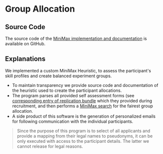 # Group Allocation

## Source Code

The source code of the [MiniMax implementation and documentation](https://github.com/m5c/RecruitmentFormInterpreter) is available on GitHub.

## Explanations

We implemented a custom MiniMax Heuristic, to assess the participant's skill profiles and create balanced experiment groups.  

 * To maintain transparency we provide source code and documentation of the heuristic used to create the participant allocations.
 * The program parses all provided self assessment forms (see [corresponding entry of replication bundle](recruitment.md) which they provided during recruitment, and then performs a [MiniMax search](https://en.wikipedia.org/wiki/Minimax) for the fairest group allocation.
 * A side product of this software is the generation of personalized emails for following communication with the individual participants. 

 > Since the purpose of this program is to select of all applicants and provide a mapping from their legal names to pseudonyms, it can be only executed with access to the participant details. The latter we cannot release for legal reasons.


